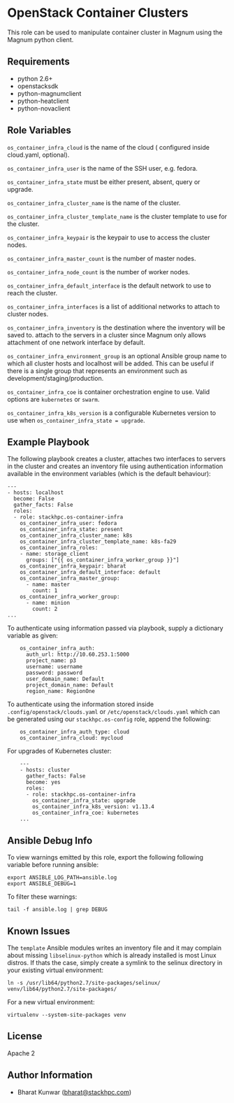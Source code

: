 OpenStack Container Clusters
============================

This role can be used to manipulate container cluster in Magnum using the
Magnum python client.

Requirements
------------

- python 2.6+
- openstacksdk
- python-magnumclient
- python-heatclient
- python-novaclient

Role Variables
--------------

`os_container_infra_cloud` is the name of the cloud ( configured inside cloud.yaml, optional).

`os_container_infra_user` is the name of the SSH user, e.g. fedora.

`os_container_infra_state` must be either present, absent, query or upgrade.

`os_container_infra_cluster_name` is the name of the cluster.

`os_container_infra_cluster_template_name` is the cluster template to use for
the cluster.

`os_container_infra_keypair` is the keypair to use to access the cluster nodes.

`os_container_infra_master_count` is the number of master nodes.

`os_container_infra_node_count` is the number of worker nodes.

`os_container_infra_default_interface` is the default network to use to reach the cluster.

`os_container_infra_interfaces` is a list of additional networks to attach to cluster nodes.

`os_container_infra_inventory` is the destination where the inventory will be saved to.
attach to the servers in a cluster since Magnum only allows attachment of one
network interface by default.

`os_container_infra_environment_group` is an optional Ansible group name to
which all cluster hosts and localhost will be added. This can be useful if
there is a single group that represents an environment such as
development/staging/production.

`os_container_infra_coe` is container orchestration engine to use. Valid
options are `kubernetes` or `swarm`.

`os_container_infra_k8s_version` is a configurable Kubernetes version to use when
`os_container_infra_state = upgrade`.

Example Playbook
----------------

The following playbook creates a cluster, attaches two interfaces to servers in
the cluster and creates an inventory file using authentication information
available in the environment variables (which is the default behaviour):

    ---
    - hosts: localhost
      become: False
      gather_facts: False
      roles:
      - role: stackhpc.os-container-infra
        os_container_infra_user: fedora
        os_container_infra_state: present
        os_container_infra_cluster_name: k8s
        os_container_infra_cluster_template_name: k8s-fa29
        os_container_infra_roles:
        - name: storage_client
          groups: ["{{ os_container_infra_worker_group }}"]
        os_container_infra_keypair: bharat
        os_container_infra_default_interface: default
        os_container_infra_master_group:
          - name: master
            count: 1
        os_container_infra_worker_group:
          - name: minion
            count: 2
    ...

To authenticate using information passed via playbook, supply a dictionary variable as given:

        os_container_infra_auth:
          auth_url: http://10.60.253.1:5000
          project_name: p3
          username: username
          password: password
          user_domain_name: Default
          project_domain_name: Default
          region_name: RegionOne

To authenticate using the information stored inside
`.config/openstack/clouds.yaml` or `/etc/openstack/clouds.yaml` which can be
generated using our `stackhpc.os-config` role, append the following:

        os_container_infra_auth_type: cloud
        os_container_infra_cloud: mycloud

For upgrades of Kubernetes cluster:

        ---
        - hosts: cluster
          gather_facts: False
          become: yes
          roles:
          - role: stackhpc.os-container-infra
            os_container_infra_state: upgrade
            os_container_infra_k8s_version: v1.13.4
            os_container_infra_coe: kubernetes
        ...

Ansible Debug Info
------------------

To view warnings emitted by this role, export the following
following variable before running ansible:

    export ANSIBLE_LOG_PATH=ansible.log
    export ANSIBLE_DEBUG=1

To filter these warnings:

    tail -f ansible.log | grep DEBUG

Known Issues
------------

The `template` Ansible modules writes an inventory file and it may complain
about missing `libselinux-python` which is already installed is most Linux
distros. If thats the case, simply create a symlink to the selinux directory in
your existing virtual environment:

    ln -s /usr/lib64/python2.7/site-packages/selinux/ venv/lib64/python2.7/site-packages/

For a new virtual environment:

    virtualenv --system-site-packages venv

License
-------

Apache 2

Author Information
------------------

- Bharat Kunwar (<bharat@stackhpc.com>)
